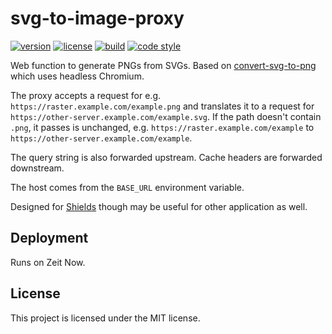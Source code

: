 # svg-to-image-proxy

[![version](https://img.shields.io/npm/v/svg-to-image-proxy.svg?style=flat-square)][npm]
[![license](https://img.shields.io/npm/l/svg-to-image-proxy.svg?style=flat-square)][npm]
[![build](https://img.shields.io/circleci/project/github/paulmelnikow/svg-to-image-proxy.svg?style=flat-square)][build]
[![code style](https://img.shields.io/badge/code_style-prettier-ff69b4.svg?style=flat-square)][prettier]

[npm]: https://npmjs.com/svg-to-image-proxy
[build]: https://circleci.com/gh/paulmelnikow/svg-to-image-proxy/tree/master
[prettier]: https://prettier.io/

Web function to generate PNGs from SVGs. Based on [convert-svg-to-png][]
which uses headless Chromium.

The proxy accepts a request for e.g. `https://raster.example.com/example.png`
and translates it to a request for
`https://other-server.example.com/example.svg`. If the path doesn't contain
`.png`, it passes is unchanged, e.g. `https://raster.example.com/example` to
`https://other-server.example.com/example`.

The query string is also forwarded upstream. Cache headers are forwarded downstream.

The host comes from the `BASE_URL` environment variable.

Designed for [Shields][] though may be useful for other application as well.

[shields]: https://github.com/badges/shields
[convert-svg-to-png]: https://www.npmjs.com/package/convert-svg-to-png

## Deployment

Runs on Zeit Now.

## License

This project is licensed under the MIT license.

